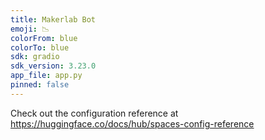 ```yaml
---
title: Makerlab Bot
emoji: 📉
colorFrom: blue
colorTo: blue
sdk: gradio
sdk_version: 3.23.0
app_file: app.py
pinned: false
---
```


Check out the configuration reference at https://huggingface.co/docs/hub/spaces-config-reference
